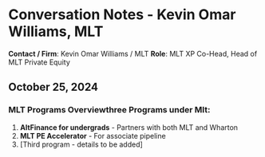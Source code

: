 # Conversation Notes - Kevin Omar Williams, MLT

**Contact / Firm**: Kevin Omar Williams / MLT
**Role**: MLT XP Co-Head, Head of MLT Private Equity

## October 25, 2024

### MLT Programs Overviewthree Programs under Mlt:

1. **AltFinance for undergrads** - Partners with both MLT and Wharton
2. **MLT PE Accelerator** - For associate pipeline
3. [Third program - details to be added]